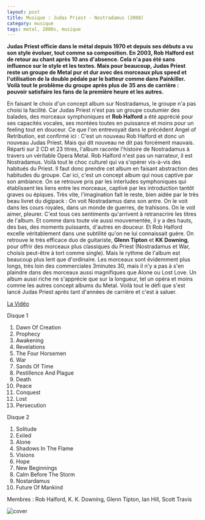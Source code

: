 ```yaml
---
layout: post
title: Musique : Judas Priest - Nostradamus (2008)
category: musique
tags: metal, 2000s, musique
---
```


**Judas Priest officie dans le métal depuis 1970 et depuis ses débuts a vu son style évoluer, tout comme sa composition. En 2003, Rob Halford est de retour au chant après 10 ans d'absence. Cela n'a pas été sans influence sur le style et les textes. Mais pour beaucoup, Judas Priest reste un groupe de Metal pur et dur avec des morceaux plus speed et l'utilisation de la double pédale par le batteur comme dans Painkiller. Voilà tout le problème du groupe après plus de 35 ans de carrière : pouvoir satisfaire les fans de la première heure et les autres.**


En faisant le choix d'un concept album sur Nostradamus, le groupe n'a pas choisi la facilité. Car Judas Priest n'est pas un groupe coutumier des balades, des morceaux symphoniques et **Rob Halford** a été apprécié pour ses capacités vocales, ses montées toutes en puissance et moins pour un feeling tout en douceur. Ce que l'on entrevoyait dans le précédent Angel of Retribution, est confirmé ici : C'est un nouveau Rob Halford et donc un nouveau Judas Priest. Mais qui dit nouveau ne dit pas forcément mauvais.
Réparti sur 2 CD et 23 titres, l'album raconte l'histoire de Nostradamus à travers un véritable Opera Metal. Rob Halford n'est pas un narrateur, il est Nostradamus. Voilà tout le choc culturel qui va s'opérer vis-à-vis des habitués du Priest. Il faut donc prendre cet album en faisant abstraction des habitudes du groupe. Car ici, c'est un concept album qui nous captive par son ambiance. On se retrouve pris par les interludes symphoniques qui établissent les liens entre les morceaux, captivé par les introduction tantôt graves ou épiques. Très vite, l'imagination fait le reste, bien aidée par le très beau livret du digipack : On voit Nostradamus dans son antre. On le voit dans les cours royales, dans un monde de guerres, de trahisons. On le voit aimer, pleurer. C'est tous ces sentiments qu'arrivent à retranscrire les titres de l'album. Et comme dans toute vie aussi mouvementée, il y a des hauts, des bas, des moments puissants, d'autres en douceur. Et Rob Halford excelle véritablement dans une subtilité qu'on ne lui connaissait guère.
On retrouve le très efficace duo de guitariste, **Glenn Tipton** et **KK Downing**, pour offrir des morceaux plus classiques du Priest (Nostradamus et War, choisis peut-être à tort comme single). Mais le rythme de l'album est beaucoup plus lent que d'ordinaire. Les morceaux sont évidemment plus longs, très loin des commerciales 3minutes 30, mais il n'y a pas à s'en plaindre dans des morceaux aussi magnifiques que Alone ou Lost Love.
Un album aussi riche ne s'apprécie que sur la longueur, tel un opéra et moins comme les autres concept albums du Metal. Voilà tout le défi que s'est lancé Judas Priest après tant d'années de carrière et c'est à saluer.

[La Vidéo](https://www.youtube.com/watch?v=qaFhMB6Hy9A)

Disque 1

1. Dawn Of Creation
2. Prophecy
3. Awakening
4. Revelations
5. The Four Horsemen
6. War
7. Sands Of Time
8. Pestillence And Plague
9. Death
10. Peace
11. Conquest
12. Lost
13. Persecution

Disque 2 

1. Solitude
2. Exiled
3. Alone
4. Shadows In The Flame
5. Visions
6. Hope
7. New Beginnings
8. Calm Before The Storm
9. Nostardamus
10. Future Of Mankind

Membres : Rob Halford, K. K. Downing, Glenn Tipton, Ian Hill, Scott Travis

![cover](http://cheziceman.files.wordpress.com/2010/09/judasnostradamus1.jpg)
